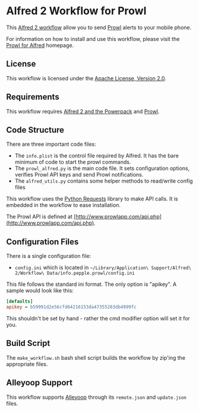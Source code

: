Alfred 2 Workflow for Prowl
====================

This [Alfred 2 workflow](http://www.alfredapp.com/) allow you to send [Prowl](http://www.prowlapp.com/) alerts to your mobile phone. 

For information on how to install and use this workflow, please visit the [Prowl for Alfred](http://ken.pepple.info/prowl.alfredworkflow) homepage.

License
-------

This workflow is licensed under the [Apache License, Version 2.0](http://www.apache.org/licenses/LICENSE-2.0.html).

Requirements
------------

This workflow requires [Alfred 2 and the Powerpack](http://www.alfredapp.com/powerpack/) and [Prowl](http://www.prowlapp.com/).

Code Structure
--------------

There are three important code files:

* The `info.plist` is the control file required by Alfred. It has the bare minimum of code to start the prowl commands.
* The `prowl_alfred.py` is the main code file. It sets configuration options, verifies Prowl API keys and send Prowl notifications.  
* The `alfred_utils.py` contains some helper methods to read/write config files

This workflow uses the [Python Requests](http://docs.python-requests.org/en/latest/) library to make API calls. It is embedded in the workflow to ease installation.

The Prowl API is defined at [http://www.prowlapp.com/api.php](http://www.prowlapp.com/api.php).

Configuration Files
-------------------

There is a single configuration file:

* `config.ini` which is located in `~/Library/Application\ Support/Alfred\ 2/Workflow\ Data/info.pepple.prowl/config.ini`

This file follows the standard ini format. The only option is "apikey". A sample would look like this:

```ini
[defaults]
apikey = b59991d2e56cfd64216153da47355283db4999fc
```

This shouldn't be set by hand - rather the cmd modifier option will set it for you.

Build Script
------------

The `make_workflow.sh` bash shell script builds the workflow by zip'ing the appropriate files.

Alleyoop Support
----------------

This workflow supports [Alleyoop](http://alfred.daniel.sh/oopdev.html) through its `remote.json` and `update.json` files. 

